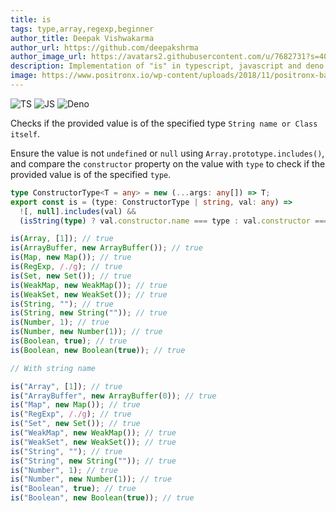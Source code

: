 ```yaml
---
title: is
tags: type,array,regexp,beginner
author_title: Deepak Vishwakarma
author_url: https://github.com/deepakshrma
author_image_url: https://avatars2.githubusercontent.com/u/7682731?s=400
description: Implementation of "is" in typescript, javascript and deno.
image: https://www.positronx.io/wp-content/uploads/2018/11/positronx-banner-1152-1.jpg
---
```


![TS](https://img.shields.io/badge/supports-typescript-blue.svg?style=flat-square)
![JS](https://img.shields.io/badge/supports-javascript-yellow.svg?style=flat-square)
![Deno](https://img.shields.io/badge/supports-deno-green.svg?style=flat-square)

Checks if the provided value is of the specified type `String name or Class itself`.

Ensure the value is not `undefined` or `null` using `Array.prototype.includes()`, and compare the `constructor` property on the value with `type` to check if the provided value is of the specified `type`.

```ts title="typescript"
type ConstructorType<T = any> = new (...args: any[]) => T;
export const is = (type: ConstructorType | string, val: any) =>
  ![, null].includes(val) &&
  (isString(type) ? val.constructor.name === type : val.constructor === type);
```

```ts title="typescript"
is(Array, [1]); // true
is(ArrayBuffer, new ArrayBuffer()); // true
is(Map, new Map()); // true
is(RegExp, /./g); // true
is(Set, new Set()); // true
is(WeakMap, new WeakMap()); // true
is(WeakSet, new WeakSet()); // true
is(String, ""); // true
is(String, new String("")); // true
is(Number, 1); // true
is(Number, new Number(1)); // true
is(Boolean, true); // true
is(Boolean, new Boolean(true)); // true

// With string name

is("Array", [1]); // true
is("ArrayBuffer", new ArrayBuffer(0)); // true
is("Map", new Map()); // true
is("RegExp", /./g); // true
is("Set", new Set()); // true
is("WeakMap", new WeakMap()); // true
is("WeakSet", new WeakSet()); // true
is("String", ""); // true
is("String", new String("")); // true
is("Number", 1); // true
is("Number", new Number(1)); // true
is("Boolean", true); // true
is("Boolean", new Boolean(true)); // true
```
